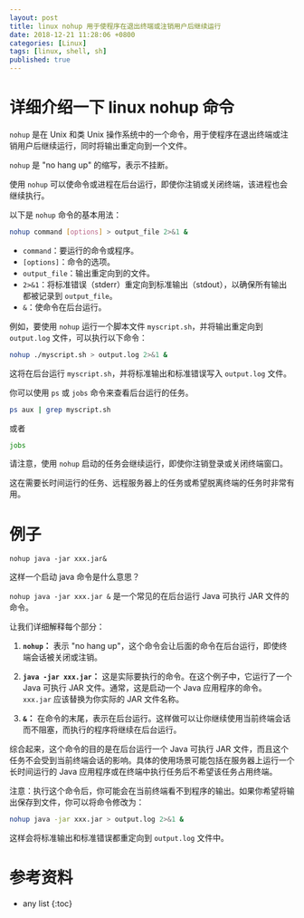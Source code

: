 ```yaml
---
layout: post
title: linux nohup 用于使程序在退出终端或注销用户后继续运行
date: 2018-12-21 11:28:06 +0800
categories: [Linux]
tags: [linux, shell, sh]
published: true
---
```


# 详细介绍一下 linux nohup 命令

`nohup` 是在 Unix 和类 Unix 操作系统中的一个命令，用于使程序在退出终端或注销用户后继续运行，同时将输出重定向到一个文件。

`nohup` 是 "no hang up" 的缩写，表示不挂断。

使用 `nohup` 可以使命令或进程在后台运行，即使你注销或关闭终端，该进程也会继续执行。

以下是 `nohup` 命令的基本用法：

```bash
nohup command [options] > output_file 2>&1 &
```

- `command`：要运行的命令或程序。
- `[options]`：命令的选项。
- `output_file`：输出重定向到的文件。
- `2>&1`：将标准错误（stderr）重定向到标准输出（stdout），以确保所有输出都被记录到 `output_file`。
- `&`：使命令在后台运行。

例如，要使用 `nohup` 运行一个脚本文件 `myscript.sh`，并将输出重定向到 `output.log` 文件，可以执行以下命令：

```bash
nohup ./myscript.sh > output.log 2>&1 &
```

这将在后台运行 `myscript.sh`，并将标准输出和标准错误写入 `output.log` 文件。

你可以使用 `ps` 或 `jobs` 命令来查看后台运行的任务。

```bash
ps aux | grep myscript.sh
```

或者

```bash
jobs
```

请注意，使用 `nohup` 启动的任务会继续运行，即使你注销登录或关闭终端窗口。

这在需要长时间运行的任务、远程服务器上的任务或希望脱离终端的任务时非常有用。

# 例子

```
nohup java -jar xxx.jar& 
```

这样一个启动 java 命令是什么意思？

`nohup java -jar xxx.jar &` 是一个常见的在后台运行 Java 可执行 JAR 文件的命令。

让我们详细解释每个部分：

1. **`nohup`：** 表示 "no hang up"，这个命令会让后面的命令在后台运行，即使终端会话被关闭或注销。

2. **`java -jar xxx.jar`：** 这是实际要执行的命令。在这个例子中，它运行了一个 Java 可执行 JAR 文件。通常，这是启动一个 Java 应用程序的命令。`xxx.jar` 应该替换为你实际的 JAR 文件名称。

3. **`&`：** 在命令的末尾，表示在后台运行。这样做可以让你继续使用当前终端会话而不阻塞，而执行的程序将继续在后台运行。

综合起来，这个命令的目的是在后台运行一个 Java 可执行 JAR 文件，而且这个任务不会受到当前终端会话的影响。具体的使用场景可能包括在服务器上运行一个长时间运行的 Java 应用程序或在终端中执行任务后不希望该任务占用终端。

注意：执行这个命令后，你可能会在当前终端看不到程序的输出。如果你希望将输出保存到文件，你可以将命令修改为：

```bash
nohup java -jar xxx.jar > output.log 2>&1 &
```

这样会将标准输出和标准错误都重定向到 `output.log` 文件中。

# 参考资料


* any list
{:toc}